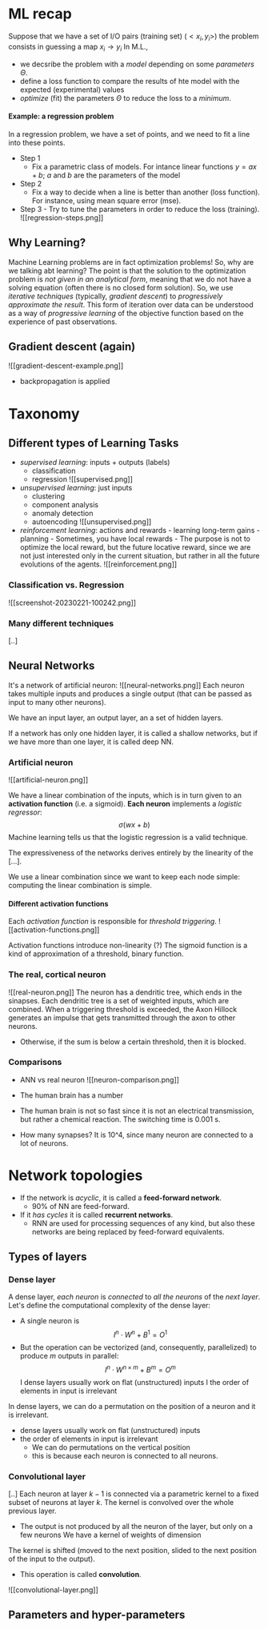 # ML recap

Suppose that we have a set of I/O pairs (training set)
$({<x_i, y_i>})$
the problem consists in guessing a map $x_i \rightarrow y_i$
In M.L.,

- we decsribe the problem with a _model_ depending on some _parameters_ $\Theta$.
- define a loss function to compare the results of hte model with the expected (experimental) values
- _optimize_ (fit) the parameters $\Theta$ to reduce the loss to a _minimum_.

#### Example: a regression problem

In a regression problem, we have a set of points, and we need to fit a line into these points.

- Step 1
  - Fix a parametric class of models. For intance linear functions $y = ax + b$; $a$ and $b$ are the parameters of the model
- Step 2
  - Fix a way to decide when a line is better than another (loss function). For instance, using mean square error (mse).
- Step 3 - Try to tune the parameters in order to reduce the loss (training).
  ![[regression-steps.png]]

## Why Learning?

Machine Learning problems are in fact optimization problems!
So, why are we talking abt learning?
The point is that the solution to the optimization problem is _not given in an analytical form_, meaning that we do not have a solving equation (often there is no closed form solution).
So, we use _iterative techniques_ (typically, _gradient descent_) to _progressively approximate the result_.
This form of iteration over data can be understood as a way of _progressive learning_ of the objective function based on the experience of past observations.

## Gradient descent (again)

![[gradient-descent-example.png]]

- backpropagation is applied

# Taxonomy

## Different types of Learning Tasks

- _supervised learning_: inputs + outputs (labels)
  - classification
  - regression
    ![[supervised.png]]
- _unsupervised learning_: just inputs
  - clustering
  - component analysis
  - anomaly detection
  - autoencoding
    ![[unsupervised.png]]
- _reinforcement learning_: actions and rewards - learning long-term gains - planning - Sometimes, you have local rewards - The purpose is not to optimize the local reward, but the future locative reward, since we are not just interested only in the current situation, but rather in all the future evolutions of the agents.
  ![[reinforcement.png]]

### Classification vs. Regression

![[screenshot-20230221-100242.png]]

### Many different techniques

\[..\]

## Neural Networks

It's a network of artificial neuron:
![[neural-networks.png]]
Each neuron takes multiple inputs and produces a single output (that can be passed as input to many other neurons).

We have an input layer, an output layer, an a set of hidden layers.

If a network has only one hidden layer, it is called a shallow networks, but if we have more than one layer, it is called deep NN.

### Artificial neuron

![[artificial-neuron.png]]

We have a linear combination of the inputs, which is in turn given to an **activation function** (i.e. a sigmoid).
**Each neuron** implements a _logistic regressor_: $$\sigma(wx +b)$$Machine learning tells us that the logistic regression is a valid technique.

The expressiveness of the networks derives entirely by the linearity of the \[...\].

We use a linear combination since we want to keep each node simple: computing the linear combination is simple.

#### Different activation functions

Each _activation function_ is responsible for _threshold triggering_.
![[activation-functions.png]]

Activation functions introduce non-linearity (?)
The sigmoid function is a kind of approximation of a threshold, binary function.

### The real, cortical neuron

![[real-neuron.png]]
The neuron has a dendritic tree, which ends in the sinapses. Each dendritic tree is a set of weighted inputs, which are combined. When a triggering threshold is exceeded, the Axon Hillock generates an impulse that gets transmitted through the axon to other neurons.

- Otherwise, if the sum is below a certain threshold, then it is blocked.

### Comparisons

- ANN vs real neuron
  ![[neuron-comparison.png]]

- The human brain has a number
- The human brain is not so fast since it is not an electrical transmission, but rather a chemical reaction. The switching time is 0.001 s.
- How many synapses? It is 10^4, since many neuron are connected to a lot of neurons.

# Network topologies

- If the network is _acyclic_, it is called a **feed-forward network**.
  - 90% of NN are feed-forward.
- If it _has cycles_ it is called **recurrent networks**.
  - RNN are used for processing sequences of any kind, but also these networks are being replaced by feed-forward equivalents.

## Types of layers

### Dense layer

A dense layer, _each neuron_ is _connected_ to _all the neurons_ of the _next layer_.
Let's define the computational complexity of the dense layer:

- A single neuron is
  $$
  I^n \cdot W^{n} + B^1 = O^1
  $$
- But the operation can be vectorized (and, consequently, parallelized) to produce $m$ outputs in parallel:
  $$
  I^n \cdot W^{n \times m} + B^m = O^m
  $$
  I dense layers usually work on flat (unstructured) inputs I the order of elements in input is irrelevant

In dense layers, we can do a permutation on the position of a neuron and it is irrelevant.

- dense layers usually work on flat (unstructured) inputs
- the order of elements in input is irrelevant
  - We can do permutations on the vertical position
  - this is because each neuron is connected to all neurons.

### Convolutional layer

\[..\]
Each neuron at layer $k − 1$ is connected via a parametric kernel to a fixed subset of neurons at layer $k$. The kernel is convolved over the whole previous layer.

- The output is not produced by all the neuron of the layer, but only on a few neurons
  We have a kernel of weights of dimension

The kernel is shifted (moved to the next position, slided to the next position of the input to the output).

- This operation is called **convolution**.

![[convolutional-layer.png]]

## Parameters and hyper-parameters
